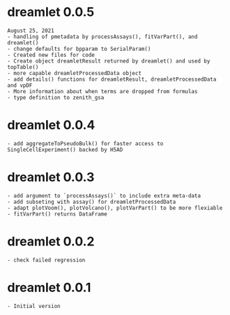# dreamlet 0.0.5
	August 25, 2021
	- handling of pmetadata by processAssays(), fitVarPart(), and dreamlet()
	- change defaults for bpparam to SerialParam()
	- Created new files for code
	- Create object dreamletResult returned by dreamlet() and used by topTable()
	- more capable dreamletProcessedData object
	- add details() functions for dreamletResult, dreamletProcessedData and vpDF
	- More information about when terms are dropped from formulas
	- type definition to zenith_gsa


# dreamlet 0.0.4
	- add aggregateToPseudoBulk() for faster access to SingleCellExperiment() backed by H5AD
# dreamlet 0.0.3
	- add argument to `processAssays()` to include extra meta-data	
	- add subseting with assay() for dreamletProcessedData
	- adapt plotVoom(), plotVolcano(), plotVarPart() to be more flexiable
	- fitVarPart() returns DataFrame


# dreamlet 0.0.2
	- check failed regression

# dreamlet 0.0.1
	- Initial version